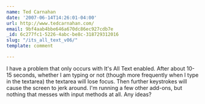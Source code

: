 ```yaml
---
name: Ted Carnahan
date: '2007-06-14T14:26:01-04:00'
url: http://www.tedcarnahan.com/
email: 9bf4aab4bbe646a670dc86ec927cdb7e
_id: 6c277fc1-5226-4abc-be8c-318729312016
slug: "/its_all_text_v06/"
template: comment

---
```


I have a problem that only occurs with It's All Text enabled.  After about 10-15 seconds, whether I am typing or not (though more frequently when I type in the textarea) the textarea will lose focus.  Then further keystrokes will cause the screen to jerk around.  I'm running a few other add-ons, but nothing that messes with input methods at all.  Any ideas?
